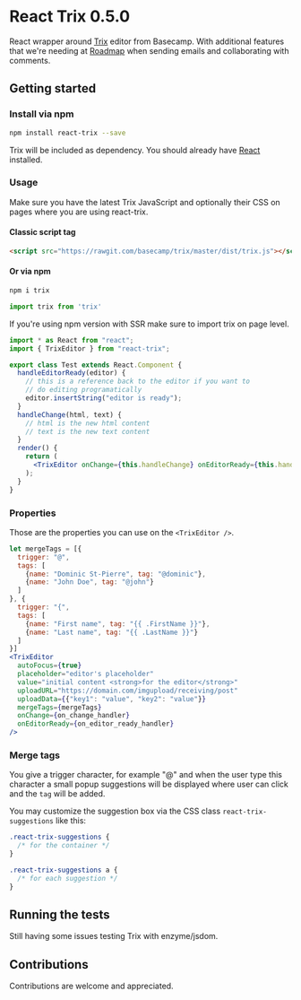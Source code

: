 # React Trix 0.5.0

React wrapper around [Trix](https://github.com/basecamp/trix) editor from Basecamp. With additional features that we're
needing at [Roadmap](https://roadmap.space) when sending emails and collaborating with comments.

## Getting started

### Install via npm

```bash
npm install react-trix --save
```

Trix will be included as dependency. You should already have [React](https://facebook.github.io/react) installed.

### Usage

Make sure you have the latest Trix JavaScript and optionally their CSS on pages where you are using react-trix.

#### Classic script tag

```html
<script src="https://rawgit.com/basecamp/trix/master/dist/trix.js"></script>
```

#### Or via npm

```bash
npm i trix
```

```jsx
import trix from 'trix'
```

If you're using npm version with SSR make sure to import trix on page level.

```jsx
import * as React from "react";
import { TrixEditor } from "react-trix";

export class Test extends React.Component {
  handleEditorReady(editor) {
    // this is a reference back to the editor if you want to
    // do editing programatically
    editor.insertString("editor is ready");
  }
  handleChange(html, text) {
    // html is the new html content
    // text is the new text content
  }
  render() {
    return (
      <TrixEditor onChange={this.handleChange} onEditorReady={this.handleEditorReady} />
    );
  }
}
```

### Properties

Those are the properties you can use on the `<TrixEditor />`.

```jsx
let mergeTags = [{
  trigger: "@",
  tags: [
    {name: "Dominic St-Pierre", tag: "@dominic"},
    {name: "John Doe", tag: "@john"}
  ]
}, {
  trigger: "{",
  tags: [
    {name: "First name", tag: "{{ .FirstName }}"},
    {name: "Last name", tag: "{{ .LastName }}"}
  ]
}]
<TrixEditor
  autoFocus={true}
  placeholder="editor's placeholder"
  value="initial content <strong>for the editor</strong>"
  uploadURL="https://domain.com/imgupload/receiving/post"
  uploadData={{"key1": "value", "key2": "value"}}
  mergeTags={mergeTags}
  onChange={on_change_handler}
  onEditorReady={on_editor_ready_handler}
/>
```

### Merge tags

You give a trigger character, for example "@" and when the user type this character a small popup suggestions
will be displayed where user can click and the `tag` will be added.

You may customize the suggestion box via the CSS class `react-trix-suggestions` like this:

```css
.react-trix-suggestions {
  /* for the container */
}

.react-trix-suggestions a {
  /* for each suggestion */
}
```

## Running the tests

Still having some issues testing Trix with enzyme/jsdom.

## Contributions

Contributions are welcome and appreciated.
